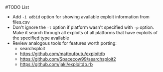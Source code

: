 #TODO List

* Add `-i edbid` option for showing available exploit information from 
files.csv
* Don't ignore the `-t` option if platform wasn't specified with `-p` option.
Make it search through all exploits of all platforms that have exploits of
the specified type available
* Review analogous tools for features worth porting:
    * searchsploit
    * https://github.com/mattoufoutu/exploitdb
    * https://github.com/Spacecow99/searchsploit2
    * https://github.com/jakl/exploitdb.rb

